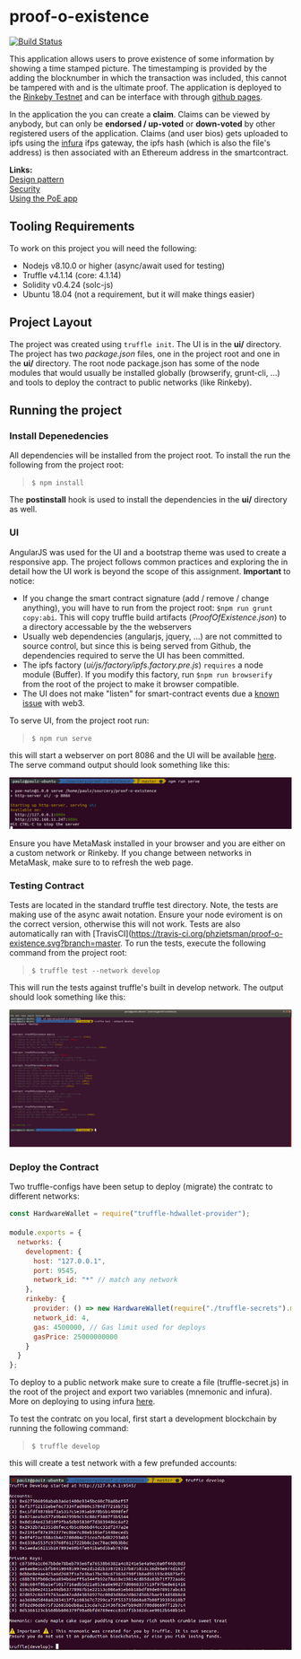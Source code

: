 # proof-o-existence
[![Build Status](https://travis-ci.org/phzietsman/proof-o-existence.svg?branch=master)](https://travis-ci.org/phzietsman/proof-o-existence)

This application allows users to prove existence of some information by showing a time stamped picture. The timestamping is provided by the adding the blocknumber in which the transaction was included, this cannot be tampered with and is the ultimate proof. The application is deployed to the [Rinkeby Testnet](https://rinkeby.etherscan.io/address/0x566049b56b36281d08d8fa4519b83d701094ce99) and can be interface with through [github pages](https://phzietsman.github.io/proof-o-existence/ui).

In the application the you can create a **claim**. Claims can be viewed by anybody, but can only be **endorsed / up-voted** or **down-voted** by other registered users of the application. Claims (and user bios) gets uploaded to ipfs using the [infura](https://infura.io/) ifps gateway, the ipfs hash (which is also the file's address) is then associated with an Ethereum address in the smartcontract.

**Links:**  
[Design pattern](README/design_pattern_desicions.md)  
[Security](README/avoiding_common_attacks.md)  
[Using the PoE app](README/how_to_use.md)  

## Tooling Requirements
To work on this project you will need the following:
* Nodejs v8.10.0 or higher (async/await used for testing)
* Truffle v4.1.14 (core: 4.1.14)
* Solidity v0.4.24 (solc-js)
* Ubuntu 18.04 (not a requirement, but it will make things easier)

## Project Layout
The project was created using `truffle init`. The UI is in the **ui/** directory.  The project has two *package.json* files, one in the project root and one in the **ui/** directory. The root node package.json has some of the node modules that would usually be installed globally (browserify, grunt-cli, ...) and tools to deploy the contract to public networks (like Rinkeby).

## Running the project
### Install Depenedencies
All dependencies will be installed from the project root. To install the run the following from the project root:  
> `$ npm install`   

The **postinstall** hook is used to install the dependencies in the **ui/** directory as well. 

### UI
AngularJS was used for the UI and a bootstrap theme was used to create a responsive app. The project follows common practices and exploring the in detail how the UI work is beyond the scope of this assignment. **Important** to notice:
* If you change the smart contract signature (add / remove / change anything), you will have to run from the project root: `$npm run grunt copy:abi`. This will copy truffle build artifacts (*ProofOfExistence.json*) to a directory accessable by the the webservers
* Usually web dependencies (angularjs, jquery, ...) are not committed to source control, but since this is being served from Github, the dependencies required to serve the UI has been committed.
* The ipfs factory (*ui/js/factory/ipfs.factory.pre.js*) `requires` a node module (Buffer). If you modify this factory, run `$npm run browserify` from the root of the project to make it browser compatible.
* The UI does not make "listen" for smart-contract events due a [known issue](https://ethereum.stackexchange.com/questions/11866/web3-how-do-i-get-past-events-of-mycontract-myevent) with web3.

To serve UI, from the project root run:   
> `$ npm run serve`   

this will start a webserver on port 8086 and the UI will be available [here](http://127.0.0.1:8086). The serve command output should look something like this:

![http-server](./README/serve.png?raw=true)

Ensure you have MetaMask installed in your browser and you are either on a custom network or Rinkeby. If you change between networks in MetaMask, make sure to to refresh the web page.

### Testing Contract
Tests are located in the standard truffle test directory. Note, the tests are making use of the async await notation. Ensure your node eviroment is on the correct version, otherwise this will not work. Tests are also automatically ran with [TravisCI](https://travis-ci.org/phzietsman/proof-o-existence.svg?branch=master. To run the tests, execute the following command from  the project root:   
> `$ truffle test --network develop`    

This will run the tests against truffle's built in develop network. The output should look something like this:

![truffle-tests](./README/truffle-tests.png?raw=true)

### Deploy the Contract
Two truffle-configs have been setup to deploy (migrate) the contratc to different networks:

```javascript
const HardwareWallet = require("truffle-hdwallet-provider");

module.exports = {
  networks: {
    development: {
      host: "127.0.0.1",
      port: 9545,
      network_id: "*" // match any network
    },
    rinkeby: {
      provider: () => new HardwareWallet(require("./truffle-secrets").mnemonic, require("./truffle-secrets").infura),
      network_id: 4,
      gas: 4500000, // Gas limit used for deploys
      gasPrice: 25000000000
    }
  }
};
```
To deploy to a public network make sure to create a file (truffle-secret.js) in the root of the project and export two variables (mnemonic and infura). More on deploying to using infura [here](https://truffleframework.com/tutorials/using-infura-custom-provider).

To test the contratc on you local, first start a development blockchain by running the following command:   
> `$ truffle develop`   

this will create a test network with a few prefunded accounts:   

![truffle-develop](./README/truffle-develop.png?raw=true)

<!-- # The toys -->
<!-- ![metamask](./README/metamask-logo.png) ![metamask](./README/ethereum.png) ![metamask](./README/ipfs.png) -->